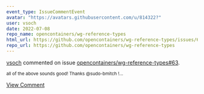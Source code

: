 ```yaml
---
event_type: IssueCommentEvent
avatar: "https://avatars.githubusercontent.com/u/814322?"
user: vsoch
date: 2022-07-08
repo_name: opencontainers/wg-reference-types
html_url: https://github.com/opencontainers/wg-reference-types/issues/63
repo_url: https://github.com/opencontainers/wg-reference-types
---
```


<a href='https://github.com/vsoch' target='_blank'>vsoch</a> commented on issue <a href='https://github.com/opencontainers/wg-reference-types/issues/63' target='_blank'>opencontainers/wg-reference-types#63</a>.

<small>all of the above sounds good! Thanks @sudo-bmitch !...</small>

<a href='https://github.com/opencontainers/wg-reference-types/issues/63' target='_blank'>View Comment</a>